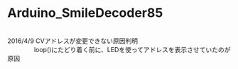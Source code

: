 # Arduino_SmileDecoder85
<br>
2016/4/9 CVアドレスが変更できない原因判明<br>
　　　　 loop()にたどり着く前に、LEDを使ってアドレスを表示させていたのが原因

